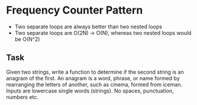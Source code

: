 # Frequency Counter Pattern
* Two separate loops are always better than two nested loops
* Two separate loops are O(2N) -> O(N), whereas two nested loops would be O(N^2)

## Task
Given two strings, write a function to determine 
if the second string is an anagram of the first.
An anagram is a word, phrase, or name formed by rearranging 
the letters of another, such as cinema, formed from iceman. <br>
Inputs are lowercase single words (strings).
No spaces, punctuation, numbers etc.
